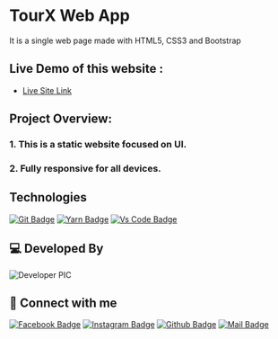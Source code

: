 # TourX Web App

It is a single web page made with HTML5, CSS3 and Bootstrap

## Live Demo of this website :

- [Live Site Link](https://honda-cbr-tj.netlify.app/)

## Project Overview:

### 1. This is a static website focused on UI.
### 2. Fully responsive for all devices.

## Technologies

[![Git Badge](https://img.shields.io/badge/git-f34f29?style=for-the-badge&logo=git&logoColor=white)](https://github.com/)
[![Yarn Badge](https://img.shields.io/badge/yarn-0078D6?style=for-the-badge&logo=yarn&logoColor=white)](https://yarnpkg.com/)
[![Vs Code Badge](https://img.shields.io/badge/Visual_Studio_Code-0078D6?style=for-the-badge&logo=visualstudiocode&logoColor=white)](https://code.visualstudio.com/)

## 💻 Developed By

![Developer PIC](https://avatars.githubusercontent.com/u/86625968?s=40&v=4)

## 🚀 Connect with me

[![Facebook Badge](https://img.shields.io/badge/Facebook-1877F2?style=for-the-badge&logo=facebook&logoColor=white)](https://www.facebook.com/tafsirjaman.mahi/)
[![Instagram Badge](https://img.shields.io/badge/Instagram-E4405F?style=for-the-badge&logo=instagram&logoColor=white)](https://www.instagram.com/tafsiruzzamann/)
[![Github Badge](https://img.shields.io/badge/GitHub-100000?style=for-the-badge&logo=github&logoColor=white)](https://github.com/tafsiruzzaman)
[![Mail Badge](https://img.shields.io/badge/Gmail-D14836?style=for-the-badge&logo=gmail&logoColor=white)](mailto:tafsirjaman100@gamail.com)